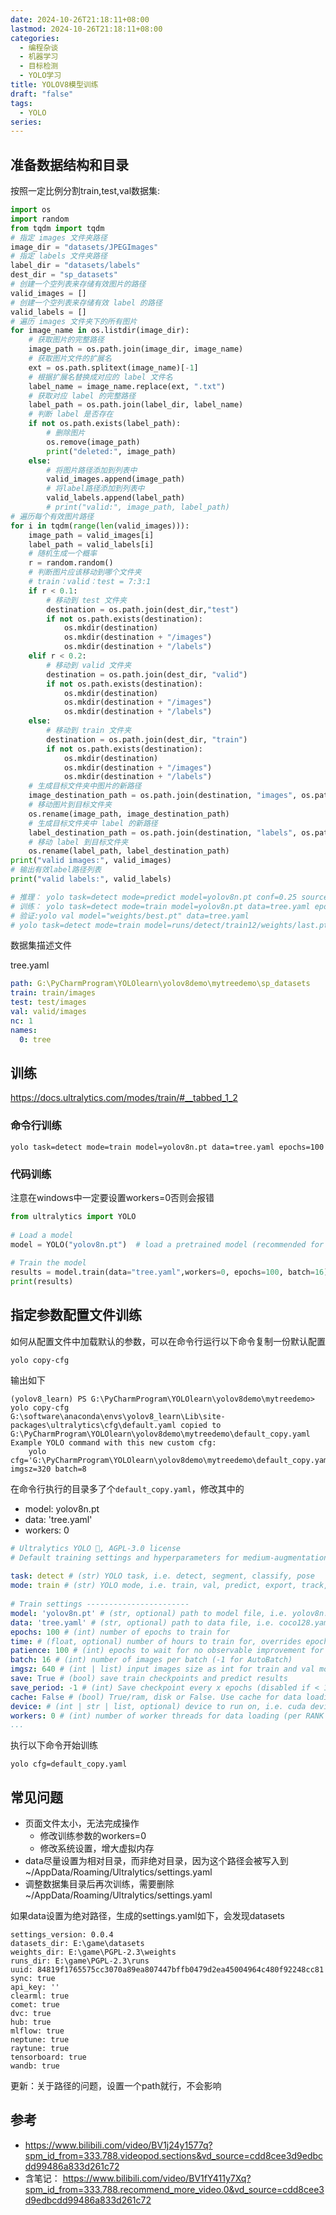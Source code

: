 ```yaml
---
date: 2024-10-26T21:18:11+08:00
lastmod: 2024-10-26T21:18:11+08:00
categories:
  - 编程杂谈
  - 机器学习
  - 目标检测
  - YOLO学习
title: YOLOV8模型训练
draft: "false"
tags:
  - YOLO
series:
---
```



## 准备数据结构和目录


按照一定比例分割train,test,val数据集:
```python
import os
import random
from tqdm import tqdm
# 指定 images 文件夹路径
image_dir = "datasets/JPEGImages"
# 指定 labels 文件夹路径
label_dir = "datasets/labels"
dest_dir = "sp_datasets"
# 创建一个空列表来存储有效图片的路径
valid_images = []
# 创建一个空列表来存储有效 label 的路径
valid_labels = []
# 遍历 images 文件夹下的所有图片
for image_name in os.listdir(image_dir):
    # 获取图片的完整路径
    image_path = os.path.join(image_dir, image_name)
    # 获取图片文件的扩展名
    ext = os.path.splitext(image_name)[-1]
    # 根据扩展名替换成对应的 label 文件名
    label_name = image_name.replace(ext, ".txt")
    # 获取对应 label 的完整路径
    label_path = os.path.join(label_dir, label_name)
    # 判断 label 是否存在
    if not os.path.exists(label_path):
        # 删除图片
        os.remove(image_path)
        print("deleted:", image_path)
    else:
        # 将图片路径添加到列表中
        valid_images.append(image_path)
        # 将label路径添加到列表中
        valid_labels.append(label_path)
        # print("valid:", image_path, label_path)
# 遍历每个有效图片路径
for i in tqdm(range(len(valid_images))):
    image_path = valid_images[i]
    label_path = valid_labels[i]
    # 随机生成一个概率
    r = random.random()
    # 判断图片应该移动到哪个文件夹
    # train：valid：test = 7:3:1
    if r < 0.1:
        # 移动到 test 文件夹
        destination = os.path.join(dest_dir,"test")
        if not os.path.exists(destination):
            os.mkdir(destination)
            os.mkdir(destination + "/images")
            os.mkdir(destination + "/labels")
    elif r < 0.2:
        # 移动到 valid 文件夹
        destination = os.path.join(dest_dir, "valid")
        if not os.path.exists(destination):
            os.mkdir(destination)
            os.mkdir(destination + "/images")
            os.mkdir(destination + "/labels")
    else:
        # 移动到 train 文件夹
        destination = os.path.join(dest_dir, "train")
        if not os.path.exists(destination):
            os.mkdir(destination)
            os.mkdir(destination + "/images")
            os.mkdir(destination + "/labels")
    # 生成目标文件夹中图片的新路径
    image_destination_path = os.path.join(destination, "images", os.path.basename(image_path))
    # 移动图片到目标文件夹
    os.rename(image_path, image_destination_path)
    # 生成目标文件夹中 label 的新路径
    label_destination_path = os.path.join(destination, "labels", os.path.basename(label_path))
    # 移动 label 到目标文件夹
    os.rename(label_path, label_destination_path)
print("valid images:", valid_images)
# 输出有效label路径列表
print("valid labels:", valid_labels)

# 推理： yolo task=detect mode=predict model=yolov8n.pt conf=0.25 source='ultralytics/assets/bus.jpg'
# 训练： yolo task=detect mode=train model=yolov8n.pt data=tree.yaml epochs=100 imgsz=640 resume=True workers=2
# 验证:yolo val model="weights/best.pt" data=tree.yaml
# yolo task=detect mode=train model=runs/detect/train12/weights/last.pt epochs=500 imgsz=640 resume=True workers=2
```


数据集描述文件

tree.yaml
```yml
path: G:\PyCharmProgram\YOLOlearn\yolov8demo\mytreedemo\sp_datasets  
train: train/images  
test: test/images  
val: valid/images  
nc: 1  
names:  
  0: tree
```


## 训练
https://docs.ultralytics.com/modes/train/#__tabbed_1_2

### 命令行训练
```
yolo task=detect mode=train model=yolov8n.pt data=tree.yaml epochs=100
```

### 代码训练
注意在windows中一定要设置workers=0否则会报错
```python
from ultralytics import YOLO  
  
# Load a model  
model = YOLO("yolov8n.pt")  # load a pretrained model (recommended for training)  
  
# Train the model  
results = model.train(data="tree.yaml",workers=0, epochs=100, batch=16)  
print(results)
```

## 指定参数配置文件训练

如何从配置文件中加载默认的参数，可以在命令行运行以下命令复制一份默认配置
```
yolo copy-cfg
```
输出如下
```
(yolov8_learn) PS G:\PyCharmProgram\YOLOlearn\yolov8demo\mytreedemo> yolo copy-cfg                                                          
G:\software\anaconda\envs\yolov8_learn\Lib\site-packages\ultralytics\cfg\default.yaml copied to G:\PyCharmProgram\YOLOlearn\yolov8demo\mytreedemo\default_copy.yaml
Example YOLO command with this new custom cfg:
    yolo cfg='G:\PyCharmProgram\YOLOlearn\yolov8demo\mytreedemo\default_copy.yaml' imgsz=320 batch=8

```
在命令行执行的目录多了个`default_copy.yaml`，修改其中的
- model: yolov8n.pt
- data: 'tree.yaml'  
- workers: 0

```yaml
# Ultralytics YOLO 🚀, AGPL-3.0 license  
# Default training settings and hyperparameters for medium-augmentation COCO training  
  
task: detect # (str) YOLO task, i.e. detect, segment, classify, pose  
mode: train # (str) YOLO mode, i.e. train, val, predict, export, track, benchmark  
  
# Train settings -----------------------
model: 'yolov8n.pt' # (str, optional) path to model file, i.e. yolov8n.pt, yolov8n.yaml  
data: 'tree.yaml' # (str, optional) path to data file, i.e. coco128.yaml  
epochs: 100 # (int) number of epochs to train for  
time: # (float, optional) number of hours to train for, overrides epochs if supplied  
patience: 100 # (int) epochs to wait for no observable improvement for early stopping of training  
batch: 16 # (int) number of images per batch (-1 for AutoBatch)  
imgsz: 640 # (int | list) input images size as int for train and val modes, or list[w,h] for predict and export modes  
save: True # (bool) save train checkpoints and predict results  
save_period: -1 # (int) Save checkpoint every x epochs (disabled if < 1)  
cache: False # (bool) True/ram, disk or False. Use cache for data loading  
device: # (int | str | list, optional) device to run on, i.e. cuda device=0 or device=0,1,2,3 or device=cpu  
workers: 0 # (int) number of worker threads for data loading (per RANK if DDP)
...
```

执行以下命令开始训练
```
yolo cfg=default_copy.yaml 
```

## 常见问题
- 页面文件太小，无法完成操作
	- 修改训练参数的workers=0
	- 修改系统设置，增大虚拟内存
- data尽量设置为相对目录，而非绝对目录，因为这个路径会被写入到~/AppData/Roaming/Ultralytics/settings.yaml
- 调整数据集目录后再次训练，需要删除~/AppData/Roaming/Ultralytics/settings.yaml

如果data设置为绝对路径，生成的settings.yaml如下，会发现datasets
```
settings_version: 0.0.4
datasets_dir: E:\game\datasets
weights_dir: E:\game\PGPL-2.3\weights
runs_dir: E:\game\PGPL-2.3\runs
uuid: 84819f1765575cc3070a89ea807447bffb0479d2ea45004964c480f92248cc81
sync: true
api_key: ''
clearml: true
comet: true
dvc: true
hub: true
mlflow: true
neptune: true
raytune: true
tensorboard: true
wandb: true

```


更新：关于路径的问题，设置一个path就行，不会影响



## 参考
- https://www.bilibili.com/video/BV1j24y1577q?spm_id_from=333.788.videopod.sections&vd_source=cdd8cee3d9edbcdd99486a833d261c72
-  含笔记： https://www.bilibili.com/video/BV1fY411y7Xq?spm_id_from=333.788.recommend_more_video.0&vd_source=cdd8cee3d9edbcdd99486a833d261c72